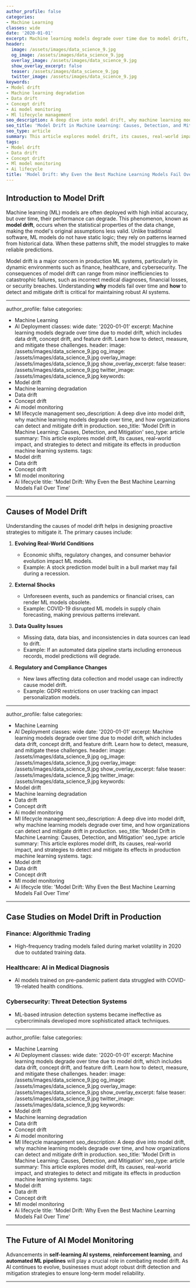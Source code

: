 ```yaml
---
author_profile: false
categories:
- Machine Learning
classes: wide
date: '2020-01-01'
excerpt: Machine learning models degrade over time due to model drift, which includes data drift, concept drift, and feature drift. Learn how to detect, measure, and mitigate these challenges.
header:
  image: /assets/images/data_science_9.jpg
  og_image: /assets/images/data_science_9.jpg
  overlay_image: /assets/images/data_science_9.jpg
  show_overlay_excerpt: false
  teaser: /assets/images/data_science_9.jpg
  twitter_image: /assets/images/data_science_9.jpg
keywords:
- Model drift
- Machine learning degradation
- Data drift
- Concept drift
- Ai model monitoring
- Ml lifecycle management
seo_description: A deep dive into model drift, why machine learning models degrade over time, and how organizations can detect and mitigate drift in production.
seo_title: 'Model Drift in Machine Learning: Causes, Detection, and Mitigation'
seo_type: article
summary: This article explores model drift, its causes, real-world impact, and strategies to detect and mitigate its effects in production machine learning systems.
tags:
- Model drift
- Data drift
- Concept drift
- Ml model monitoring
- Ai lifecycle
title: 'Model Drift: Why Even the Best Machine Learning Models Fail Over Time'
---
```


## Introduction to Model Drift

Machine learning (ML) models are often deployed with high initial accuracy, but over time, their performance can degrade. This phenomenon, known as **model drift**, occurs when the statistical properties of the data change, making the model's original assumptions less valid. Unlike traditional software, ML models do not have static logic; they rely on patterns learned from historical data. When these patterns shift, the model struggles to make reliable predictions.

Model drift is a major concern in production ML systems, particularly in dynamic environments such as finance, healthcare, and cybersecurity. The consequences of model drift can range from minor inefficiencies to catastrophic failures, such as incorrect medical diagnoses, financial losses, or security breaches. Understanding **why** models fail over time and **how** to detect and mitigate drift is critical for maintaining robust AI systems.

---
author_profile: false
categories:
- Machine Learning
- AI Deployment
classes: wide
date: '2020-01-01'
excerpt: Machine learning models degrade over time due to model drift, which includes
  data drift, concept drift, and feature drift. Learn how to detect, measure, and
  mitigate these challenges.
header:
  image: /assets/images/data_science_9.jpg
  og_image: /assets/images/data_science_9.jpg
  overlay_image: /assets/images/data_science_9.jpg
  show_overlay_excerpt: false
  teaser: /assets/images/data_science_9.jpg
  twitter_image: /assets/images/data_science_9.jpg
keywords:
- Model drift
- Machine learning degradation
- Data drift
- Concept drift
- Ai model monitoring
- Ml lifecycle management
seo_description: A deep dive into model drift, why machine learning models degrade
  over time, and how organizations can detect and mitigate drift in production.
seo_title: 'Model Drift in Machine Learning: Causes, Detection, and Mitigation'
seo_type: article
summary: This article explores model drift, its causes, real-world impact, and strategies
  to detect and mitigate its effects in production machine learning systems.
tags:
- Model drift
- Data drift
- Concept drift
- Ml model monitoring
- Ai lifecycle
title: 'Model Drift: Why Even the Best Machine Learning Models Fail Over Time'
---

## Causes of Model Drift

Understanding the causes of model drift helps in designing proactive strategies to mitigate it. The primary causes include:

1. **Evolving Real-World Conditions**  
   - Economic shifts, regulatory changes, and consumer behavior evolution impact ML models.  
   - Example: A stock prediction model built in a bull market may fail during a recession.

2. **External Shocks**  
   - Unforeseen events, such as pandemics or financial crises, can render ML models obsolete.  
   - Example: COVID-19 disrupted ML models in supply chain forecasting, making previous patterns irrelevant.

3. **Data Quality Issues**  
   - Missing data, data bias, and inconsistencies in data sources can lead to drift.  
   - Example: If an automated data pipeline starts including erroneous records, model predictions will degrade.

4. **Regulatory and Compliance Changes**  
   - New laws affecting data collection and model usage can indirectly cause model drift.  
   - Example: GDPR restrictions on user tracking can impact personalization models.

---
author_profile: false
categories:
- Machine Learning
- AI Deployment
classes: wide
date: '2020-01-01'
excerpt: Machine learning models degrade over time due to model drift, which includes
  data drift, concept drift, and feature drift. Learn how to detect, measure, and
  mitigate these challenges.
header:
  image: /assets/images/data_science_9.jpg
  og_image: /assets/images/data_science_9.jpg
  overlay_image: /assets/images/data_science_9.jpg
  show_overlay_excerpt: false
  teaser: /assets/images/data_science_9.jpg
  twitter_image: /assets/images/data_science_9.jpg
keywords:
- Model drift
- Machine learning degradation
- Data drift
- Concept drift
- Ai model monitoring
- Ml lifecycle management
seo_description: A deep dive into model drift, why machine learning models degrade
  over time, and how organizations can detect and mitigate drift in production.
seo_title: 'Model Drift in Machine Learning: Causes, Detection, and Mitigation'
seo_type: article
summary: This article explores model drift, its causes, real-world impact, and strategies
  to detect and mitigate its effects in production machine learning systems.
tags:
- Model drift
- Data drift
- Concept drift
- Ml model monitoring
- Ai lifecycle
title: 'Model Drift: Why Even the Best Machine Learning Models Fail Over Time'
---

## Case Studies on Model Drift in Production

### **Finance: Algorithmic Trading**
- High-frequency trading models failed during market volatility in 2020 due to outdated training data.

### **Healthcare: AI in Medical Diagnosis**
- AI models trained on pre-pandemic patient data struggled with COVID-19-related health conditions.

### **Cybersecurity: Threat Detection Systems**
- ML-based intrusion detection systems became ineffective as cybercriminals developed more sophisticated attack techniques.

---
author_profile: false
categories:
- Machine Learning
- AI Deployment
classes: wide
date: '2020-01-01'
excerpt: Machine learning models degrade over time due to model drift, which includes
  data drift, concept drift, and feature drift. Learn how to detect, measure, and
  mitigate these challenges.
header:
  image: /assets/images/data_science_9.jpg
  og_image: /assets/images/data_science_9.jpg
  overlay_image: /assets/images/data_science_9.jpg
  show_overlay_excerpt: false
  teaser: /assets/images/data_science_9.jpg
  twitter_image: /assets/images/data_science_9.jpg
keywords:
- Model drift
- Machine learning degradation
- Data drift
- Concept drift
- Ai model monitoring
- Ml lifecycle management
seo_description: A deep dive into model drift, why machine learning models degrade
  over time, and how organizations can detect and mitigate drift in production.
seo_title: 'Model Drift in Machine Learning: Causes, Detection, and Mitigation'
seo_type: article
summary: This article explores model drift, its causes, real-world impact, and strategies
  to detect and mitigate its effects in production machine learning systems.
tags:
- Model drift
- Data drift
- Concept drift
- Ml model monitoring
- Ai lifecycle
title: 'Model Drift: Why Even the Best Machine Learning Models Fail Over Time'
---

## The Future of AI Model Monitoring

Advancements in **self-learning AI systems**, **reinforcement learning**, and **automated ML pipelines** will play a crucial role in combating model drift. As AI continues to evolve, businesses must adopt robust drift detection and mitigation strategies to ensure long-term model reliability.

---
